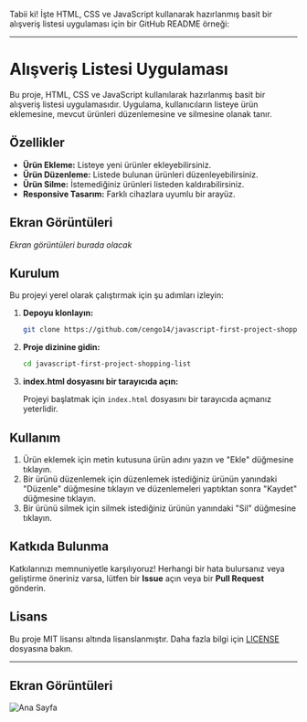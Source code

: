Tabii ki! İşte HTML, CSS ve JavaScript kullanarak hazırlanmış basit bir alışveriş listesi uygulaması için bir GitHub README örneği:

---

# Alışveriş Listesi Uygulaması

Bu proje, HTML, CSS ve JavaScript kullanılarak hazırlanmış basit bir alışveriş listesi uygulamasıdır. Uygulama, kullanıcıların listeye ürün eklemesine, mevcut ürünleri düzenlemesine ve silmesine olanak tanır.

## Özellikler

- **Ürün Ekleme:** Listeye yeni ürünler ekleyebilirsiniz.
- **Ürün Düzenleme:** Listede bulunan ürünleri düzenleyebilirsiniz.
- **Ürün Silme:** İstemediğiniz ürünleri listeden kaldırabilirsiniz.
- **Responsive Tasarım:** Farklı cihazlara uyumlu bir arayüz.

## Ekran Görüntüleri

*Ekran görüntüleri burada olacak*

## Kurulum

Bu projeyi yerel olarak çalıştırmak için şu adımları izleyin:

1. **Depoyu klonlayın:**
   ```bash
   git clone https://github.com/cengo14/javascript-first-project-shopping-list.git
   ```

2. **Proje dizinine gidin:**
   ```bash
   cd javascript-first-project-shopping-list
   ```

3. **index.html dosyasını bir tarayıcıda açın:**

   Projeyi başlatmak için `index.html` dosyasını bir tarayıcıda açmanız yeterlidir.

## Kullanım

1. Ürün eklemek için metin kutusuna ürün adını yazın ve "Ekle" düğmesine tıklayın.
2. Bir ürünü düzenlemek için düzenlemek istediğiniz ürünün yanındaki "Düzenle" düğmesine tıklayın ve düzenlemeleri yaptıktan sonra "Kaydet" düğmesine tıklayın.
3. Bir ürünü silmek için silmek istediğiniz ürünün yanındaki "Sil" düğmesine tıklayın.

## Katkıda Bulunma

Katkılarınızı memnuniyetle karşılıyoruz! Herhangi bir hata bulursanız veya geliştirme öneriniz varsa, lütfen bir **Issue** açın veya bir **Pull Request** gönderin.

## Lisans

Bu proje MIT lisansı altında lisanslanmıştır. Daha fazla bilgi için [LICENSE](LICENSE) dosyasına bakın.

---
## Ekran Görüntüleri
![Ana Sayfa](desktop.gif)
